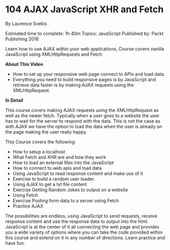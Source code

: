 # 104 AJAX JavaScript XHR and Fetch
By Laurence Svekis

Estimated time to complete: 1h 40m
Topics: JavaScript
Published by: Packt Publishing 2018

Learn how to use AJAX within your web applications, Course covers vanilla JavaScript using XMLHttpRequests and Fetch

**About This Video**

* How to set up your responsive web page connect to APIs and load data.
* Everything you need to build responsive pages is by JavaScript and retrieve data faster is by making AJAX requests using the XMLHttpRequest.

**In Detail**

This course covers making AJAX requests using the XMLHttpRequest as well as the newer fetch. Typically when a user goes to a website the user has to wait for the server to respond with the data. This is not the case as with AJAX we have the option to load the data when the user is already on the page making the user really happy.

This Course covers the following:

* How to setup a localhost
* What Fetch and XHR are and how they work
* How to load an external files into the JavaScript
* How to connect to web apis and load data
* Using JavaScript to read response content and make use of it
* Exercise to build a random user loader
* Using AJAX to get a txt file content
* Exercise Getting Random Jokes to output on a website
* Using Fetch
* Exercise Posting form data to a server using Fetch
* Practice AJAX

The possibilities are endless, using JavaScript to send requests, receive response content and use the response data to output into the html. JavaScript is at the center of it all connecting the web page and provides you a wide variety of options where you can take the code provided within this course and extend on it in any number of directions. Learn practice and have fun.
